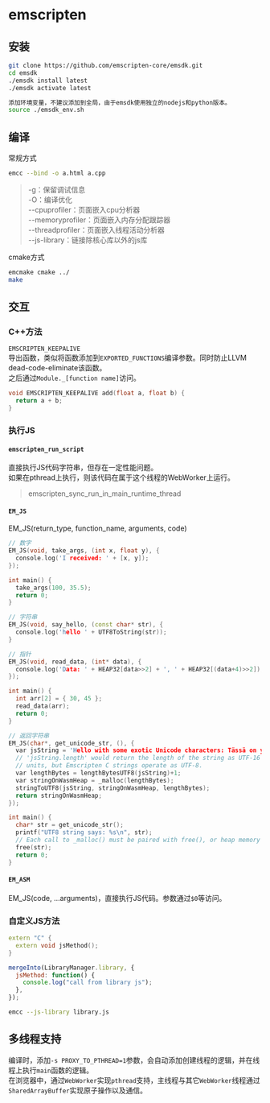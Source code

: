 # emscripten

## 安装

```bash
git clone https://github.com/emscripten-core/emsdk.git
cd emsdk
./emsdk install latest
./emsdk activate latest

添加环境变量，不建议添加到全局，由于emsdk使用独立的nodejs和python版本。
source ./emsdk_env.sh 
```

## 编译

常规方式

```bash
emcc --bind -o a.html a.cpp
```

> -g：保留调试信息\
> -O：编译优化\
> --cpuprofiler：页面嵌入cpu分析器\
> --memoryprofiler：页面嵌入内存分配跟踪器\
> --threadprofiler：页面嵌入线程活动分析器\
> --js-library：链接除核心库以外的js库

cmake方式

```bash
emcmake cmake ../
make
```

## 交互

### C++方法

`EMSCRIPTEN_KEEPALIVE`\
导出函数，类似将函数添加到`EXPORTED_FUNCTIONS`编译参数。同时防止LLVM dead-code-eliminate该函数。\
之后通过`Module._[function name]`访问。

```cpp
void EMSCRIPTEN_KEEPALIVE add(float a, float b) {
  return a + b;
}
```

### 执行JS

#### `emscripten_run_script`

直接执行JS代码字符串，但存在一定性能问题。\
如果在pthread上执行，则该代码在属于这个线程的WebWorker上运行。
> emscripten_sync_run_in_main_runtime_thread

#### `EM_JS`

EM_JS(return_type, function_name, arguments, code)

```cpp
// 数字
EM_JS(void, take_args, (int x, float y), {
  console.log('I received: ' + [x, y]);
});

int main() {
  take_args(100, 35.5);
  return 0;
}

// 字符串
EM_JS(void, say_hello, (const char* str), {
  console.log('hello ' + UTF8ToString(str));
}

// 指针
EM_JS(void, read_data, (int* data), {
  console.log('Data: ' + HEAP32[data>>2] + ', ' + HEAP32[(data+4)>>2]);
});

int main() {
  int arr[2] = { 30, 45 };
  read_data(arr);
  return 0;
}

// 返回字符串
EM_JS(char*, get_unicode_str, (), {
  var jsString = 'Hello with some exotic Unicode characters: Tässä on yksi lumiukko: ☃, ole hyvä.';
  // 'jsString.length' would return the length of the string as UTF-16
  // units, but Emscripten C strings operate as UTF-8.
  var lengthBytes = lengthBytesUTF8(jsString)+1;
  var stringOnWasmHeap = _malloc(lengthBytes);
  stringToUTF8(jsString, stringOnWasmHeap, lengthBytes);
  return stringOnWasmHeap;
});

int main() {
  char* str = get_unicode_str();
  printf("UTF8 string says: %s\n", str);
  // Each call to _malloc() must be paired with free(), or heap memory will leak!
  free(str);
  return 0;
}
```

#### `EM_ASM`

EM_JS(code, ...arguments)，直接执行JS代码。参数通过`$0`等访问。

### 自定义JS方法

```cpp
extern "C" {
  extern void jsMethod();
}
```

```js
mergeInto(LibraryManager.library, {
  jsMethod: function() {
    console.log("call from library js");
  },
});
```

```bash
emcc --js-library library.js
```

## 多线程支持

编译时，添加`-s PROXY_TO_PTHREAD=1`参数，会自动添加创建线程的逻辑，并在线程上执行`main`函数的逻辑。\
在浏览器中，通过`WebWorker`实现`pthread`支持，主线程与其它`WebWorker`线程通过`SharedArrayBuffer`实现原子操作以及通信。
